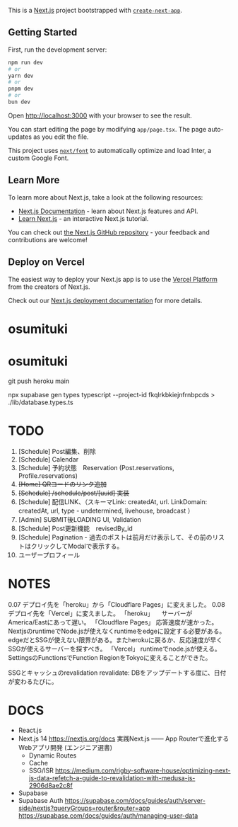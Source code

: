 This is a [Next.js](https://nextjs.org/) project bootstrapped with [`create-next-app`](https://github.com/vercel/next.js/tree/canary/packages/create-next-app).

## Getting Started

First, run the development server:

```bash
npm run dev
# or
yarn dev
# or
pnpm dev
# or
bun dev
```

Open [http://localhost:3000](http://localhost:3000) with your browser to see the result.

You can start editing the page by modifying `app/page.tsx`. The page auto-updates as you edit the file.

This project uses [`next/font`](https://nextjs.org/docs/basic-features/font-optimization) to automatically optimize and load Inter, a custom Google Font.

## Learn More

To learn more about Next.js, take a look at the following resources:

- [Next.js Documentation](https://nextjs.org/docs) - learn about Next.js features and API.
- [Learn Next.js](https://nextjs.org/learn) - an interactive Next.js tutorial.

You can check out [the Next.js GitHub repository](https://github.com/vercel/next.js/) - your feedback and contributions are welcome!

## Deploy on Vercel

The easiest way to deploy your Next.js app is to use the [Vercel Platform](https://vercel.com/new?utm_medium=default-template&filter=next.js&utm_source=create-next-app&utm_campaign=create-next-app-readme) from the creators of Next.js.

Check out our [Next.js deployment documentation](https://nextjs.org/docs/deployment) for more details.
# osumituki


# osumituki
git push heroku main


npx supabase gen types typescript --project-id fkqlrkbkiejnfrnbpcds > ./lib/database.types.ts


# TODO
1. [Schedule] Post編集、削除 
2. [Schedule] Calendar
3. [Schedule] 予約状態　Reservation (Post.reservations, Profile.reservations)
4. ~~[Home] QRコードのリンク追加~~
5. ~~[Schedule] /schedule/post/[uuid] 実装~~
6. [Schedule] 配信LINK、（スキーマLink: createdAt, url. LinkDomain: createdAt, url, type - undetermined, livehouse, broadcast ）
7. [Admin] SUBMIT後LOADING UI, Validation
8. [Schedule] Post更新機能　revisedBy_id
9. [Schedule] Pagination - 過去のポストは前月だけ表示して、その前のリストはクリックしてModalで表示する。
0. ユーザープロフィール



# NOTES
0.07 デプロイ先を「heroku」から「Cloudflare Pages」に変えました。
0.08 デプロイ先を「Vercel」に変えました。
「heroku」
　サーバーがAmerica/Eastにあって遅い。
「Cloudflare Pages」
  応答速度が速かった。
  NextjsのruntimeでNode.jsが使えなくruntimeをedgeに設定する必要がある。
  edgeだとSSGが使えない限界がある。またherokuに戻るか、反応速度が早くSSGが使えるサーバーを探すべき。
「Vercel」
  runtimeでnode.jsが使える。
  SettingsのFunctionsでFunction RegionをTokyoに変えることができた。

SSGとキャッシュのrevalidation
revalidate: DBをアップデートする度に、日付が変わるたびに。


# DOCS
* React.js
* Next.js 14
  https://nextjs.org/docs
  実践Next.js —— App Routerで進化するWebアプリ開発 (エンジニア選書) 
  - Dynamic Routes
  - Cache
  - SSG/ISR
  https://medium.com/rigby-software-house/optimizing-next-js-data-refetch-a-guide-to-revalidation-with-medusa-js-2906d8ae2c8f
* Supabase
* Supabase Auth
  https://supabase.com/docs/guides/auth/server-side/nextjs?queryGroups=router&router=app
  https://supabase.com/docs/guides/auth/managing-user-data
